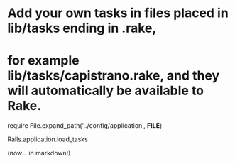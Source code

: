 # Add your own tasks in files placed in lib/tasks ending in .rake,
# for example lib/tasks/capistrano.rake, and they will automatically be available to Rake.

require File.expand_path('../config/application', __FILE__)

Rails.application.load_tasks

(now... in markdown!)
